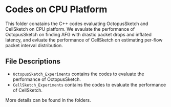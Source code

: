 # Codes on CPU Platform

This folder conatains the C++ codes evaluating OctopusSketch and CellSketch on CPU platform. We evaulate the performance of OctopusSketch on finding AFG with drastic packet drops and inflated latency, and evluate the performance of CellSketch on estimating per-flow packet interval distribution. 

## File Descriptions

- `OctopusSketch_Experiments` contains the codes to evaluate the performance of OctopusSketch.
- `CellSketch_Experiments` contains the codes to evaluate the performance of CellSketch.

More details can be found in the folders. 